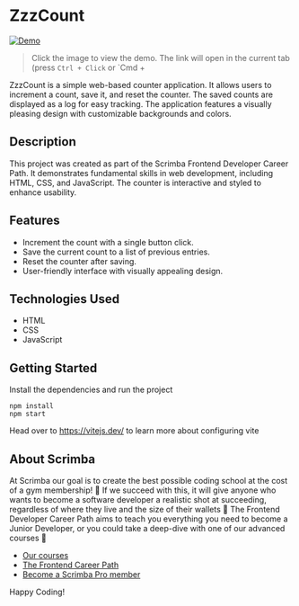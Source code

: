# ZzzCount

[![Demo](https://github.com/user-attachments/assets/16f9f50e-2ef7-4193-b1d3-e37bcaeae5d7)](https://golden-valkyrie-80953f.netlify.app/)

> Click the image to view the demo. The link will open in the current tab (press `Ctrl + Click` or `Cmd +



ZzzCount is a simple web-based counter application. It allows users to increment a count, save it, and reset the counter. The saved counts are displayed as a log for easy tracking. The application features a visually pleasing design with customizable backgrounds and colors.

## Description

This project was created as part of the Scrimba Frontend Developer Career Path. It demonstrates fundamental skills in web development, including HTML, CSS, and JavaScript. The counter is interactive and styled to enhance usability.

## Features

- Increment the count with a single button click.
- Save the current count to a list of previous entries.
- Reset the counter after saving.
- User-friendly interface with visually appealing design.

## Technologies Used

- HTML
- CSS
- JavaScript

## Getting Started
Install the dependencies and run the project
```
npm install
npm start
```

Head over to https://vitejs.dev/ to learn more about configuring vite
## About Scrimba

At Scrimba our goal is to create the best possible coding school at the cost of a gym membership! 💜
If we succeed with this, it will give anyone who wants to become a software developer a realistic shot at succeeding, regardless of where they live and the size of their wallets 🎉
The Frontend Developer Career Path aims to teach you everything you need to become a Junior Developer, or you could take a deep-dive with one of our advanced courses 🚀

- [Our courses](https://scrimba.com/allcourses)
- [The Frontend Career Path](https://scrimba.com/learn/frontend)
- [Become a Scrimba Pro member](https://scrimba.com/pricing)

Happy Coding!
